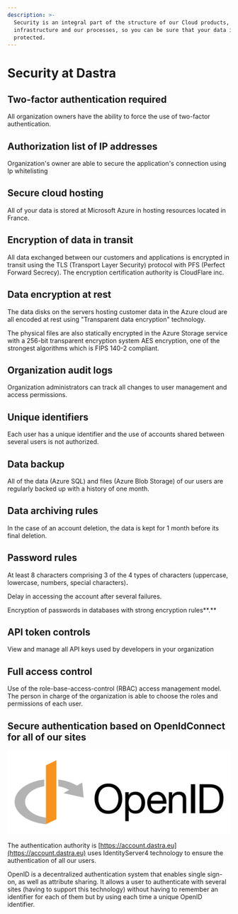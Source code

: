 ```yaml
---
description: >-
  Security is an integral part of the structure of our Cloud products, our
  infrastructure and our processes, so you can be sure that your data is
  protected.
---
```


# Security at Dastra

## Two-factor authentication required

All organization owners have the ability to force the use of two-factor authentication.

## Authorization list of IP addresses

Organization's owner are able to secure the application's connection using Ip whitelisting

## Secure cloud hosting

All of your data is stored at Microsoft Azure in hosting resources located in France.

## Encryption of data in transit

All data exchanged between our customers and applications is encrypted in transit using the TLS \(Transport Layer Security\) protocol with PFS \(Perfect Forward Secrecy\). The encryption certification authority is CloudFlare inc.

## Data encryption at rest

The data disks on the servers hosting customer data in the Azure cloud are all encoded at rest using "Transparent data encryption" technology.

The physical files are also statically encrypted in the Azure Storage service with a 256-bit transparent encryption system AES encryption, one of the strongest algorithms which is FIPS 140-2 compliant.

## Organization audit logs

Organization administrators can track all changes to user management and access permissions.

## Unique identifiers

Each user has a unique identifier and the use of accounts shared between several users is not authorized.

## **Data backup**

All of the data \(Azure SQL\) and files \(Azure Blob Storage\) of our users are regularly backed up with a history of one month.

## Data archiving rules

In the case of an account deletion, the data is kept for 1 month before its final deletion.

## Password rules

At least 8 characters comprising 3 of the 4 types of characters \(uppercase, lowercase, numbers, special characters\)**.**

Delay in accessing the account after several failures.

 Encryption of passwords in databases with strong encryption rules**.**

## API token controls

View and manage all API keys used by developers in your organization

## Full access control

Use of the role-base-access-control \(RBAC\) access management model. The person in charge of the organization is able to choose the roles and permissions of each user.

## Secure authentication based on OpenIdConnect for all of our sites

![](../.gitbook/assets/image%20%28149%29.png)

The authentication authority is [https://account.dastra.eu](https://account.dastra.eu) uses IdentityServer4 technology to ensure the authentication of all our users.

OpenID is a decentralized authentication system that enables single sign-on, as well as attribute sharing. It allows a user to authenticate with several sites \(having to support this technology\) without having to remember an identifier for each of them but by using each time a unique OpenID identifier.



